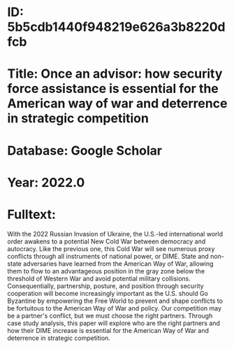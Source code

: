 # ID: 5b5cdb1440f948219e626a3b8220dfcb
# Title: Once an advisor: how security force assistance is essential for the American way of war and deterrence in strategic competition
# Database: Google Scholar
# Year: 2022.0
# Fulltext:
With the 2022 Russian Invasion of Ukraine, the U.S.-led international world order awakens to a potential New Cold War between democracy and autocracy.
Like the previous one, this Cold War will see numerous proxy conflicts through all instruments of national power, or DIME.
State and non-state adversaries have learned from the American Way of War, allowing them to flow to an advantageous position in the gray zone below the threshold of Western War and avoid potential military collisions.
Consequentially, partnership, posture, and position through security cooperation will become increasingly important as the U.S. should Go Byzantine by empowering the Free World to prevent and shape conflicts to be fortuitous to the American Way of War and policy.
Our competition may be a partner's conflict, but we must choose the right partners.
Through case study analysis, this paper will explore who are the right partners and how their DIME increase is essential for the American Way of War and deterrence in strategic competition.